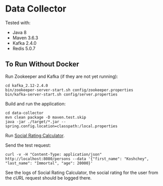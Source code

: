 # Data Collector

Tested with:
* Java 8
* Maven 3.6.3
* Kafka 2.4.0
* Redis 5.0.7

## To Run Without Docker

Run Zookeeper and Kafka (if they are not yet running):
```
cd kafka_2.12-2.4.0
bin/zookeeper-server-start.sh config/zookeeper.properties
bin/kafka-server-start.sh config/server.properties
```

Build and run the application:
```
cd data-collector
mvn clean package -D maven.test.skip
java -jar ./target/*.jar --spring.config.location=classpath:/local.properties
```

Run [Social Rating Calculator](https://github.com/yaskovdev/social-rating-calculator).

Send the test request:
```
curl -v -H "Content-Type: application/json" http://localhost:8080/persons --data '{"first_name": "Koshchey", "last_name": "Immortal", "age": 20000}'
```

See the logs of Social Rating Calculator, the social rating for the user from the cURL request should be logged there.
